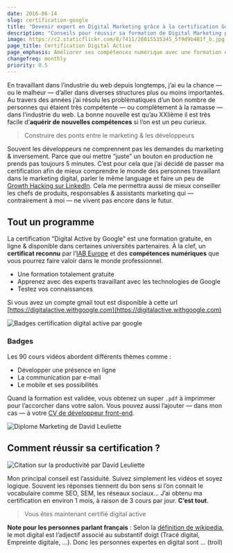 ```yaml
---
date: 2016-06-14
slug: certification-google
title: "Devenir expert en Digital Marketing grâce à la certification Google"
description: "Conseils pour réussir sa formation de Digital Marketing par Google, comment développer efficacement sa présence en ligne & améliorer ses compétences en valorisant son CV"
image: https://c2.staticflickr.com/8/7411/28015535345_5f9d9b481f_b.jpg
page_title: Certification Digital Active
page_emphasis: Améliorer ses compétences numérique avec une formation en ligne gratuite
changefreq: monthly
priority: 0.5
---
```


En travaillant dans l’industrie du web depuis longtemps, j’ai eu la chance — ou le malheur — d’aller dans diverses structures plus ou moins importantes. Au travers des années j’ai résolu les problèmatiques d’un bon nombre de personnes qui étaient très compétente — ou complètement à la ramasse — dans l’industrie du web.
La bonne nouvelle est qu’au XXIième il est très facile d’__aquérir de nouvelles compétences__ si l’on est un peu curieux.

> Construire des ponts entre le marketing & les développeurs

Souvent les développeurs ne comprennent pas les demandes du marketing & inversement. Parce que oui mettre “juste” un bouton en production ne prends pas toujours 5 minutes. C’est pour cela que j’ai décidé de passer ma certification afin de mieux comprendre le monde des personnes travaillant dans le marketing digital, parler le même language et faire un peu de [Growth Hacking sur LinkedIn](https://www.linkedin.com/in/david-leuliette-456701121). Cela me permettra aussi de mieux conseiller les chefs de produits, responsables & assistants marketing qui — contrairement à moi — ne vivent pas encore dans le futur.

## Tout un programme

La certification “Digital Active by Google” est une formation gratuite, en ligne & disponible dans certaines universités partenaires. À la clef, un __certificat reconnu__ par l’[IAB Europe](https://fr.wikipedia.org/wiki/Interactive_Advertising_Bureau) et des __compétences numériques__ que vous pourrez faire valoir dans le monde professionnel.

- Une formation totalement gratuite
- Apprenez avec des experts travaillant avec les technologies de Google
- Testez vos connaissances

Si vous avez un compte gmail tout est disponible à cette url [https://digitalactive.withgoogle.com](https://digitalactive.withgoogle.com)

![Badges certification digital active par google](https://c2.staticflickr.com/8/7438/28015063095_9eecf4cd4f_b.jpg)

### Badges

Les 90 cours vidéos abordent différents thèmes comme :

- Développer une présence en ligne
- La communication par e-mail
- Le mobile et ses possibilités

Quand la formation est validée, vous obtenez un super `.pdf` à imprimmer pour l’accorcher dans votre salon. Vous pouvez aussi l’ajouter — dans mon cas — à votre [CV de développeur front-end](https://archive.davidl.fr/cv.html).

![Diplome Marketing de David Leuliette](https://c2.staticflickr.com/8/7338/27913306722_8bab30348d_z.jpg)

## Comment réussir sa certification ?

![Citation sur la productivité par David Leuliette](https://c2.staticflickr.com/8/7369/27913002322_cd6a92e1e2_b.jpg)

Mon principal conseil est l’assiduité. Suivez simplement les vidéos et soyez logique. Souvent les réponses tiennent du bon sens si l’on connait le vocabulaire comme SEO, SEM, les réseaux sociaux… J’ai obtenu ma certification en environ 1 mois, à raison de 3 cours par jour.
__C’est tout__.


> Vous êtes maintenant certifié digital active


__Note pour les personnes parlant français__ :
Selon la [définition de wikipedia](https://fr.wikipedia.org/wiki/Digital), le mot digital est l’adjectif associé au substantif doigt (Tracé digital, Empreinte digitale, …). Donc les personnes expertes en digital sont … (troll)
